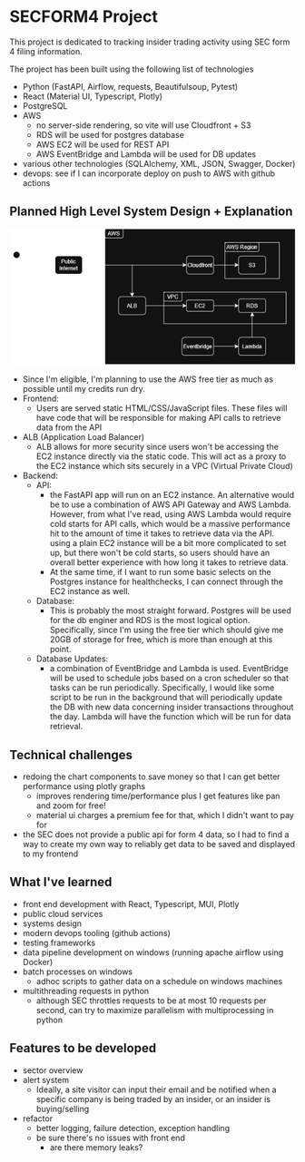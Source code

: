 # SECFORM4 Project

This project is dedicated to tracking insider trading activity using SEC form 4 filing information.

The project has been built using the following list of technologies

- Python (FastAPI, Airflow, requests, Beautifulsoup, Pytest)
- React (Material UI, Typescript, Plotly)
- PostgreSQL
- AWS
    - no server-side rendering, so vite will use Cloudfront + S3
    - RDS will be used for postgres database
    - AWS EC2 will be used for REST API
    - AWS EventBridge and Lambda will be used for DB updates
- various other technologies (SQLAlchemy, XML, JSON, Swagger, Docker)
- devops: see if I can incorporate deploy on push to AWS with github actions

## Planned High Level System Design + Explanation

![High Level System Design Diagram](./form4project_architecture_v1.00.drawio.png)

- Since I'm eligible, I'm planning to use the AWS free tier as much as possible until my credits run dry.
- Frontend:
    - Users are served static HTML/CSS/JavaScript files. These files will have code that will be responsible for making API calls to retrieve data from the API
- ALB (Application Load Balancer)
    - ALB allows for more security since users won't be accessing the EC2 instance directly via the static code. This will act as a proxy to the EC2 instance which sits securely in a VPC (Virtual Private Cloud)
- Backend:
    - API:
        - the FastAPI app will run on an EC2 instance. An alternative would be to use a combination of AWS API Gateway and AWS Lambda. However, from what I've read, using AWS Lambda would require cold starts for API calls, which would be a massive performance hit to the amount of time it takes to retrieve data via the API. using a plain EC2 instance will be a bit more complicated to set up, but there won't be cold starts, so users should have an overall better experience with how long it takes to retrieve data.
        - At the same time, if I want to run some basic selects on the Postgres instance for healthchecks, I can connect through the EC2 instance as well.
    - Database:
        - This is probably the most straight forward. Postgres will be used for the db enginer and RDS is the most logical option. Specifically, since I'm using the free tier which should give me 20GB of storage for free, which is more than enough at this point.
    - Database Updates:
        - a combination of EventBridge and Lambda is used. EventBridge will be used to schedule jobs based on a cron scheduler so that tasks can be run periodically. Specifically, I would like some script to be run in the background that will periodically update the DB with new data concerning insider transactions throughout the day. Lambda will have the function which will be run for data retrieval.


## Technical challenges
- redoing the chart components to save money so that I can get better performance using plotly graphs
    - improves rendering time/performance plus I get features like pan and zoom for free!
    - material ui charges a premium fee for that, which I didn't want to pay for
- the SEC does not provide a public api for form 4 data, so I had to find a way to create my own way to reliably get data to be saved and displayed to my frontend

## What I've learned
- front end development with React, Typescript, MUI, Plotly
- public cloud services
- systems design
- modern devops tooling (github actions)
- testing frameworks
- data pipeline development on windows (running apache airflow using Docker)
- batch processes on windows
    - adhoc scripts to gather data on a schedule on windows machines
- multithreading requests in python
    - although SEC throttles requests to be at most 10 requests per second, can try to maximize parallelism with multiprocessing in python

## Features to be developed
- sector overview
- alert system
    - Ideally, a site visitor can input their email and be notified when a specific company is being traded by an insider, or an insider is buying/selling
- refactor
    - better logging, failure detection, exception handling
    - be sure there's no issues with front end
        - are there memory leaks?


